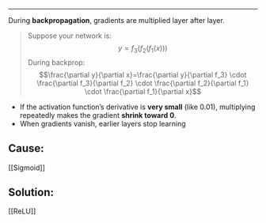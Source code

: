 --- 
During **backpropagation**, gradients are multiplied layer after layer.
> Suppose your network is:
$$y = f_3(f_2(f_1(x)))$$
> During backprop:
$$\frac{\partial y}{\partial x}=\frac{\partial y}{\partial f_3} \cdot \frac{\partial f_3}{\partial f_2} \cdot \frac{\partial f_2}{\partial f_1} \cdot \frac{\partial f_1}{\partial x}​​$$
- If the activation function’s derivative is **very small** (like 0.01), multiplying repeatedly makes the gradient **shrink toward 0**.
- When gradients vanish, earlier layers stop learning

## Cause:
[[Sigmoid]]

## Solution:
[[ReLU]]
